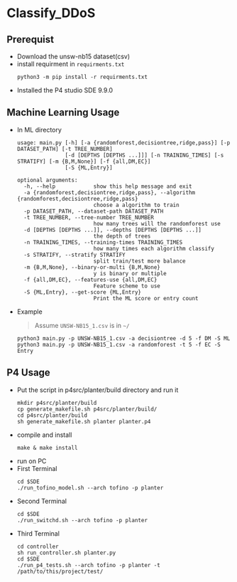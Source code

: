 # Classify_DDoS
## Prerequist
* Download the unsw-nb15 dataset(csv)
* install requirment in `requirments.txt`
    ```
    python3 -m pip install -r requirments.txt
    ```
* Installed the P4 studio SDE 9.9.0
## Machine Learning Usage
* In ML directory
    ```
    usage: main.py [-h] [-a {randomforest,decisiontree,ridge,pass}] [-p DATASET_PATH] [-t TREE_NUMBER]
                   [-d [DEPTHS [DEPTHS ...]]] [-n TRAINING_TIMES] [-s STRATIFY] [-m {B,M,None}] [-f {all,DM,EC}]
                   [-S {ML,Entry}]

    optional arguments:
      -h, --help            show this help message and exit
      -a {randomforest,decisiontree,ridge,pass}, --algorithm {randomforest,decisiontree,ridge,pass}
                            choose a algorithm to train
      -p DATASET_PATH, --dataset-path DATASET_PATH
      -t TREE_NUMBER, --tree-number TREE_NUMBER
                            how many trees will the randomforest use
      -d [DEPTHS [DEPTHS ...]], --depths [DEPTHS [DEPTHS ...]]
                            the depth of trees
      -n TRAINING_TIMES, --training-times TRAINING_TIMES
                            how many times each algorithm classify
      -s STRATIFY, --stratify STRATIFY
                            split train/test more balance
      -m {B,M,None}, --binary-or-multi {B,M,None}
                            y is binary or multiple
      -f {all,DM,EC}, --features-use {all,DM,EC}
                            Feature scheme to use
      -S {ML,Entry}, --get-score {ML,Entry}
                            Print the ML score or entry count
    ```
* Example
    > Assume `UNSW-NB15_1.csv` is in `~/`
    ```
    python3 main.py -p UNSW-NB15_1.csv -a decisiontree -d 5 -f DM -S ML
    python3 main.py -p UNSW-NB15_1.csv -a randomforest -t 5 -f EC -S Entry
    ```
    
## P4 Usage
* Put the script in p4src/planter/build directory and run it
    ```
    mkdir p4src/planter/build
    cp generate_makefile.sh p4src/planter/build/
    cd p4src/planter/build
    sh generate_makefile.sh planter planter.p4
    ```
* compile and install
    ```
    make & make install
    ```
* run on PC
* First Terminal
    ```
    cd $SDE
    ./run_tofino_model.sh --arch tofino -p planter
    ```
* Second Terminal
    ```
    cd $SDE
    ./run_switchd.sh --arch tofino -p planter
    ```
* Third Terminal
    ```
    cd controller
    sh run_controller.sh planter.py
    cd $SDE
    ./run_p4_tests.sh --arch tofino -p planter -t /path/to/this/project/test/
    ```
